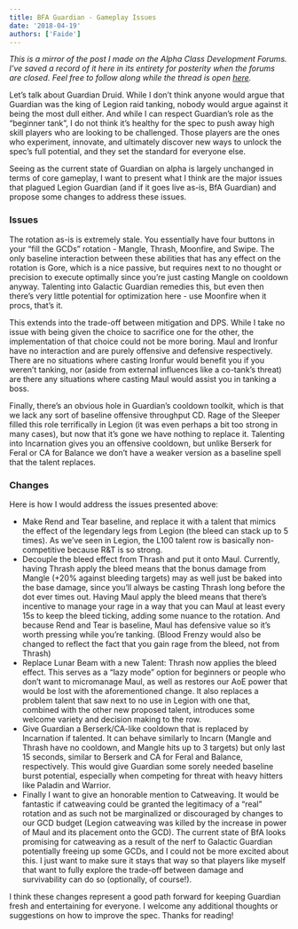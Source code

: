 ```yaml
---
title: BFA Guardian - Gameplay Issues
date: '2018-04-19'
authors: ['Faide']
---
```


*This is a mirror of the post I made on the Alpha Class Development Forums. I've saved a record of it here in its entirety for posterity when the forums are closed. Feel free to follow along while the thread is open [here](https://us.battle.net/forums/en/wow/topic/20762177673).*

Let’s talk about Guardian Druid. While I don’t think anyone would argue that Guardian was the king of Legion raid tanking, nobody would argue against it being the most dull either. And while I can respect Guardian’s role as the “beginner tank”, I do not think it’s healthy for the spec to push away high skill players who are looking to be challenged. Those players are the ones who experiment, innovate, and ultimately discover new ways to unlock the spec’s full potential, and they set the standard for everyone else.

Seeing as the current state of Guardian on alpha is largely unchanged in terms of core gameplay, I want to present what I think are the major issues that plagued Legion Guardian (and if it goes live as-is, BfA Guardian) and propose some changes to address these issues. 

### Issues

The rotation as-is is extremely stale. You essentially have four buttons in your “fill the GCDs” rotation - Mangle, Thrash, Moonfire, and Swipe. The only baseline interaction between these abilities that has any effect on the rotation is Gore, which is a nice passive, but requires next to no thought or precision to execute optimally since you’re just casting Mangle on cooldown anyway. Talenting into Galactic Guardian remedies this, but even then there’s very little potential for optimization here - use Moonfire when it procs, that’s it. 

This extends into the trade-off between mitigation and DPS. While I take no issue with being given the choice to sacrifice one for the other, the implementation of that choice could not be more boring. Maul and Ironfur have no interaction and are purely offensive and defensive respectively. There are no situations where casting Ironfur would benefit you if you weren’t tanking, nor (aside from external influences like a co-tank’s threat) are there any situations where casting Maul would assist you in tanking a boss.

Finally, there’s an obvious hole in Guardian’s cooldown toolkit, which is that we lack any sort of baseline offensive throughput CD. Rage of the Sleeper filled this role terrifically in Legion (it was even perhaps a bit too strong in many cases), but now that it’s gone we have nothing to replace it. Talenting into Incarnation gives you an offensive cooldown, but unlike Berserk for Feral or CA for Balance we don’t have a weaker version as a baseline spell that the talent replaces. 

### Changes

Here is how I would address the issues presented above:

- Make Rend and Tear baseline, and replace it with a talent that mimics the effect of the legendary legs from Legion (the bleed can stack up to 5 times). As we’ve seen in Legion, the L100 talent row is basically non-competitive because R&T is so strong.
- Decouple the bleed effect from Thrash and put it onto Maul. Currently, having Thrash apply the bleed means that the bonus damage from Mangle (+20% against bleeding targets) may as well just be baked into the base damage, since you’ll always be casting Thrash long before the dot ever times out. Having Maul apply the bleed means that there’s incentive to manage your rage in a way that you can Maul at least every 15s to keep the bleed ticking, adding some nuance to the rotation. And because Rend and Tear is baseline, Maul has defensive value so it’s worth pressing while you’re tanking. (Blood Frenzy would also be changed to reflect the fact that you gain rage from the bleed, not from Thrash)
- Replace Lunar Beam with a new Talent: Thrash now applies the bleed effect. This serves as a “lazy mode” option for beginners or people who don’t want to micromanage Maul, as well as restores our AoE power that would be lost with the aforementioned change. It also replaces a problem talent that saw next to no use in Legion with one that, combined with the other new proposed talent, introduces some welcome variety and decision making to the row.
- Give Guardian a Berserk/CA-like cooldown that is replaced by Incarnation if talented. It can behave similarly to Incarn (Mangle and Thrash have no cooldown, and Mangle hits up to 3 targets) but only last 15 seconds, similar to Berserk and CA for Feral and Balance, respectively. This would give Guardian some sorely needed baseline burst potential, especially when competing for threat with heavy hitters like Paladin and Warrior.
- Finally I want to give an honorable mention to Catweaving. It would be fantastic if catweaving could be granted the legitimacy of a “real” rotation and as such not be marginalized or discouraged by changes to our GCD budget (Legion catweaving was killed by the increase in power of Maul and its placement onto the GCD). The current state of BfA looks promising for catweaving as a result of the nerf to Galactic Guardian potentially freeing up some GCDs, and I could not be more excited about this. I just want to make sure it stays that way so that players like myself that want to fully explore the trade-off between damage and survivability can do so (optionally, of course!).


I think these changes represent a good path forward for keeping Guardian fresh and entertaining for everyone. I welcome any additional thoughts or suggestions on how to improve the spec. Thanks for reading!

